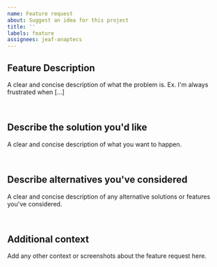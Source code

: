```yaml
---
name: Feature request
about: Suggest an idea for this project
title: ''
labels: feature
assignees: jeaf-anaptecs
---
```


## Feature Description
A clear and concise description of what the problem is. Ex. I'm always frustrated when [...]

<br>

## Describe the solution you'd like
A clear and concise description of what you want to happen.

<br>

## Describe alternatives you've considered
A clear and concise description of any alternative solutions or features you've considered.

<br>

## Additional context
Add any other context or screenshots about the feature request here.

